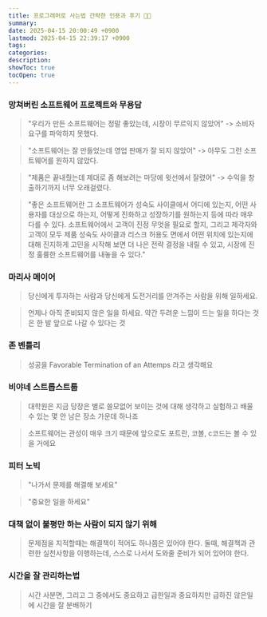 ```yaml
---
title: 프로그래머로 사는법 간략한 인용과 후기 👨‍💻
summary: 
date: 2025-04-15 20:00:49 +0900
lastmod: 2025-04-15 22:39:17 +0900
tags: 
categories: 
description: 
showToc: true
tocOpen: true
---
```


### 망쳐버린 소프트웨어 프로젝트와 무용담
> "우리가 만든 소프트웨어는 정말 좋았는데, 시장이 무르익지 않았어" -> 소비자 요구를 파악하지 못했다.

> "소프트웨어는 잘 만들었는데 영업 판매가 잘 되지 않았어" -> 아무도 그런 소프트웨어를 원하지 않았다.

> "제품은 끝내줬는데 제대로 좀 해보려는 마당에 윗선에서 잘렸어" -> 수익을 창출하기까지 너무 오래걸렸다.


> "좋은 소프트웨어란 그 소프트웨어가 성숙도 사이클에서 어디에 있는지, 어떤 사용자를 대상으로 하는지, 어떻게 진화하고 성장하기를 원하는지 등에 따라 매우 다를 수 있다. 소프트웨어에서 고객이 진정 무엇을 필요로 할지, 그리고 제각자와 고객이 모두 제품 성숙도 사이클과 리스크 허용도 면에서 어떤 위치에 있는지에 대해 진지하게 고민을 시작해 보면 더 나은 전략 결정을 내릴 수 있고, 시장에 진정 훌륭한 소프트웨어를 내놓을 수 있다."


### 마리사 메이어
> 당신에게 투자하는 사람과 당신에게 도전거리를 안겨주는 사람을 위해 일하세요.

> 언제나 아직 준비되지 않은 일을 하세요. 약간 두려운 느낌이 드는 일을 하다는 것은 한 발 앞으로 나갈 수 있다는 것


### 존 벤틀리
> 성공을 Favorable Termination of an Attemps 라고 생각해요

### 비야네 스트롭스트룹
> 대학원은 지금 당장은 별로 쓸모없어 보이는 것에 대해 생각하고 실험하고 배울 수 있는 몇 안 남은 장소 가운데 하나죠

> 소프트웨어는 관성이 매우 크기 때문에 앞으로도 포트란, 코볼, c코드는 볼 수 있을 거에요


### 피터 노빅
> "나가서 문제를 해결해 보세요"

> "중요한 일을 하세요"


### 대책 없이 불평만 하는 사람이 되지 않기 위해
> 문제점을 지적할때는 해결책이 적어도 하나쯤은 있어야 한다.
> 둘때, 해결책과 관련한 실천사항을 이행하는데, 스스로 나서서 도와줄 준비가 되어 있어야 한다.


### 시간을 잘 관리하는법
> 시간 사분면, 그리고 그 중에서도 중요하고 급한일과 중요하지만 급하진 않은일에 시간을 잘 분배하기
